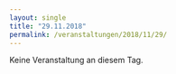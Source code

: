 ```yaml
---
layout: single
title: "29.11.2018"
permalink: /veranstaltungen/2018/11/29/
---
```


Keine Veranstaltung an diesem Tag.
